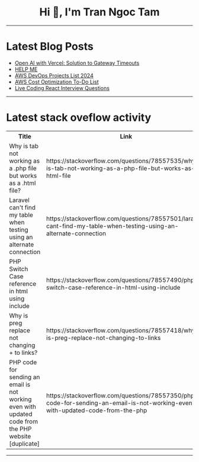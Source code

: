 <h1 align="center">Hi 👋, I'm Tran Ngoc Tam</h1>

---

# Latest Blog Posts 
<!-- BLOG-POST-LIST:START -->
- [Open AI with Vercel: Solution to Gateway Timeouts](https://dev.to/buildwebcrumbs/open-ai-with-vercel-a-way-around-gateway-timeouts-1ec9)
- [HELP ME](https://dev.to/msalman12345/help-me-2o9c)
- [AWS DevOps Projects List 2024](https://dev.to/aws-builders/aws-devops-projects-list-2024-41fn)
- [AWS Cost Optimization To-Do List](https://dev.to/nmend/aws-cost-optimization-to-do-list-21a1)
- [Live Coding React Interview Questions](https://dev.to/allenarduino/live-coding-react-interview-questions-2ndh)
<!-- BLOG-POST-LIST:END -->

---

# Latest stack oveflow activity
<table>
  <tr><th>Title</th><th>Link</th></tr>
  <!-- STACKOVERFLOW:START --><tr><td>Why is tab not working as a .php file but works as a .html file?</td><td>https://stackoverflow.com/questions/78557535/why-is-tab-not-working-as-a-php-file-but-works-as-a-html-file</td></tr><tr><td>Laravel can&#39;t find my table when testing using an alternate connection</td><td>https://stackoverflow.com/questions/78557501/laravel-cant-find-my-table-when-testing-using-an-alternate-connection</td></tr><tr><td>PHP Switch Case reference in html using include</td><td>https://stackoverflow.com/questions/78557490/php-switch-case-reference-in-html-using-include</td></tr><tr><td>Why is preg replace not changing + to links?</td><td>https://stackoverflow.com/questions/78557418/why-is-preg-replace-not-changing-to-links</td></tr><tr><td>PHP code for sending an email is not working even with updated code from the PHP website [duplicate]</td><td>https://stackoverflow.com/questions/78557350/php-code-for-sending-an-email-is-not-working-even-with-updated-code-from-the-php</td></tr><!-- STACKOVERFLOW:END -->
</table>

---


